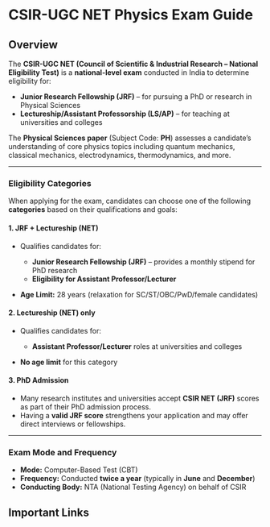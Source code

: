 
#  **CSIR-UGC NET Physics Exam Guide**

## **Overview**

The **CSIR-UGC NET (Council of Scientific & Industrial Research – National Eligibility Test)** is a **national-level exam** conducted in India to determine eligibility for:

* **Junior Research Fellowship (JRF)** – for pursuing a PhD or research in Physical Sciences
* **Lectureship/Assistant Professorship (LS/AP)** – for teaching at universities and colleges

The **Physical Sciences paper** (Subject Code: **PH**) assesses a candidate’s understanding of core physics topics including quantum mechanics, classical mechanics, electrodynamics, thermodynamics, and more.

---

###  **Eligibility Categories**

When applying for the exam, candidates can choose one of the following **categories** based on their qualifications and goals:

#### 1. **JRF + Lectureship (NET)**

* Qualifies candidates for:

  * **Junior Research Fellowship (JRF)** – provides a monthly stipend for PhD research
  * **Eligibility for Assistant Professor/Lecturer**
* **Age Limit:** 28 years (relaxation for SC/ST/OBC/PwD/female candidates)

#### 2. **Lectureship (NET) only**

* Qualifies candidates for:

  * **Assistant Professor/Lecturer** roles at universities and colleges
* **No age limit** for this category

#### 3. **PhD Admission**

* Many research institutes and universities accept **CSIR NET (JRF)** scores as part of their PhD admission process.
* Having a **valid JRF score** strengthens your application and may offer direct interviews or fellowships.

---

### **Exam Mode and Frequency**

* **Mode:** Computer-Based Test (CBT)
* **Frequency:** Conducted **twice a year** (typically in **June** and **December**)
* **Conducting Body:** NTA (National Testing Agency) on behalf of CSIR

##  Important Links
